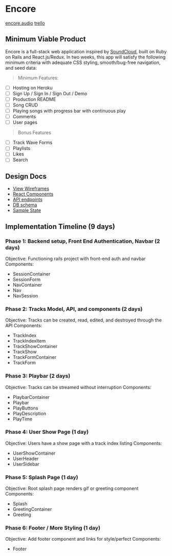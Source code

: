 # Encore

[encore.audio](http://www.herokuapp.com)
[trello](https://trello.com/b/w5o51KVc/encore)

## Minimum Viable Product

Encore is a full-stack web application inspired by [SoundCloud](http://www.soundcloud.com),
built on Ruby on Rails and React.js/Redux. In two weeks, this app will satisfy
the following minimum criteria with adequate CSS styling, smooth/bug-free navigation,
and seed data:

>Minimum Features:
- [ ] Hosting on Heroku
- [ ] Sign Up / Sign In / Sign Out / Demo
- [ ] Production README
- [ ] Song CRUD
- [ ] Playing songs with progress bar with continuous play
- [ ] Comments
- [ ] User pages

>Bonus Features
- [ ] Track Wave Forms
- [ ] Playlists
- [ ] Likes
- [ ] Search

## Design Docs
- [View Wireframes][wireframes]
- [React Components][components]
- [API endpoints][api-endpoints]
- [DB schema][schema]
- [Sample State][sample-state]

[wireframes]: ./wireframes
[components]: ./component-hierarchy.md
[sample-state]: ./sample-state.md
[api-endpoints]: ./api-endpoints.md
[schema]: ./schema.md

## Implementation Timeline (9 days)

### Phase 1: Backend setup, Front End Authentication, Navbar (2 days)
Objective: Functioning rails project with front-end auth and navbar
Components:
- SessionContainer
- SessionForm
- NavContainer
- Nav
- NavSession

### Phase 2: Tracks Model, API, and components (2 days)
Objective: Tracks can be created, read, edited, and destroyed through the API
Components:
- TrackIndex
- TrackIndexItem
- TrackShowContainer
- TrackShow
- TrackFormContainer
- TrackForm

### Phase 3: Playbar (2 days)
Objective: Tracks can be streamed without interruption
Components:
- PlaybarContainer
- Playbar
- PlayButtons
- PlayDescription
- PlayTime

### Phase 4: User Show Page (1 day)
Objective: Users have a show page with a track index listing
Components:
- UserShowContainer
- UserHeader
- UserSidebar

### Phase 5: Splash Page (1 day)
Objective: Root splash page renders gif or greeting component
Components:
- Splash
- GreetingContainer
- Greeting

### Phase 6: Footer / More Styling (1 day)
Objective: Add footer component and links for style/perfect
Components:
- Footer
